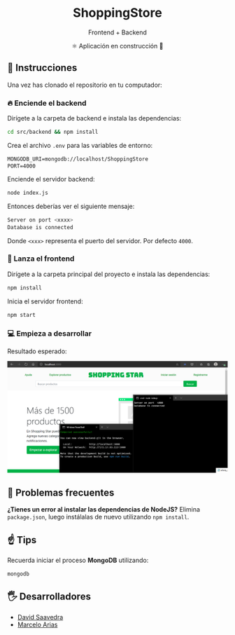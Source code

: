 <h1 align="center">ShoppingStore</h1>
<p align="center">Frontend + Backend</p>
<p align="center">⚛ Aplicación en construcción 🚧</p>

## 🚀 Instrucciones
Una vez has clonado el repositorio en tu computador:

### 🔥 Enciende el backend
Dirígete a la carpeta de backend e instala las dependencias:
```bash
cd src/backend && npm install
```
Crea el archivo `.env` para las variables de entorno:
```
MONGODB_URI=mongodb://localhost/ShoppingStore
PORT=4000
```
Enciende el servidor backend:
```bash
node index.js
```
Entonces deberías ver el siguiente mensaje:
```bash
Server on port <xxxx>
Database is connected
```
Donde `<xxx>` representa el puerto del servidor. Por defecto `4000`.
### 🎨 Lanza el frontend
Dirígete a la carpeta principal del proyecto e instala las dependencias:
```bash
npm install
```
Inicia el servidor frontend:
```bash
npm start
```
### 💻 Empieza a desarrollar
Resultado esperado:

![Screenshot](./screenshot.PNG)

## 🐛 Problemas frecuentes
**¿Tienes un error al instalar las dependencias de NodeJS?** Elimina `package.json`, luego instálalas de nuevo utilizando `npm install`.

## ☝ Tips
Recuerda iniciar el proceso **MongoDB** utilizando:
```bash
mongodb
```

## 🖐 Desarrolladores
* [David Saavedra](https://github.com/ProgrammingGeek02)
* [Marcelo Arias]()
